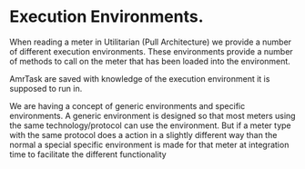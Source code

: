 # Execution Environments.

When reading a meter in Utilitarian (Pull Architecture) we provide a number of different 
execution environments. These environments provide a number of methods to call on the 
meter that has been loaded into the environment.

AmrTask are saved with knowledge of the execution environment it is supposed to run in.

We are having a concept of generic environments and specific environments. A generic 
environment is designed so that most meters using the same technology/protocol can use 
the environment. But if a meter type with the same protocol does a action in a slightly 
different way than the normal a special specific environment is made for that meter at 
integration time to facilitate the different functionality  